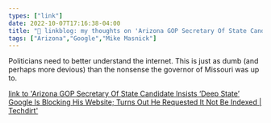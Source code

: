```yaml
---
types: ["link"]
date: 2022-10-07T17:16:38-04:00
title: "🔗 linkblog: my thoughts on 'Arizona GOP Secretary Of State Candidate Insists ‘Deep State’ Google Is Blocking His Website; Turns Out He Requested It Not Be Indexed | Techdirt'"
tags: ["Arizona","Google","Mike Masnick"]
---
```

Politicians need to better understand the internet. This is just as dumb (and perhaps more devious) than the nonsense the governor of Missouri was up to.
 

[link to 'Arizona GOP Secretary Of State Candidate Insists ‘Deep State’ Google Is Blocking His Website; Turns Out He Requested It Not Be Indexed | Techdirt'](https://www.techdirt.com/2022/10/07/arizona-gop-secretary-of-state-candidate-insists-deep-state-google-is-blocking-his-website-turns-out-he-requested-it-not-be-indexed/)
